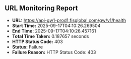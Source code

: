 ## URL Monitoring Report

- **URL:** https://api-gw1-prod1.fisglobal.com/gw/v1/health
- **Start Time:** 2025-09-17T04:10:26.269504
- **End Time:** 2025-09-17T04:10:26.457161
- **Total Time Taken:** 0.187657 seconds
- **HTTP Status Code:** 403
- **Status:** Failure
- **Failure Reason:** HTTP Status Code: 403
